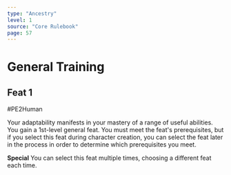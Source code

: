 ```yaml
---
type: "Ancestry"
level: 1
source: "Core Rulebook"
page: 57
---
```

# General Training
## Feat 1
#PE2Human

Your adaptability manifests in your mastery of a range of useful abilities. You gain a 1st-level general feat. You must meet the feat's prerequisites, but if you select this feat during character creation, you can select the feat later in the process in order to determine which prerequisites you meet.

**Special** You can select this feat multiple times, choosing a different feat each time.